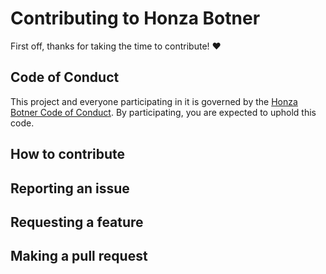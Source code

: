 ﻿# Contributing to Honza Botner

First off, thanks for taking the time to contribute! ❤️

## Code of Conduct

This project and everyone participating in it is governed by the
[Honza Botner Code of Conduct][code-of-conduct].
By participating, you are expected to uphold this code.

## How to contribute

## Reporting an issue

## Requesting a feature

## Making a pull request

[code-of-conduct]: https://github.com/fit-ctu-discord/honza-botnerblob/master/CODE_OF_CONDUCT.md
[docs]: https://github.com/fit-ctu-discord/honza-botner/tree/master/docs
[issues]: https://github.com/fit-ctu-discord/honza-botner/issues

